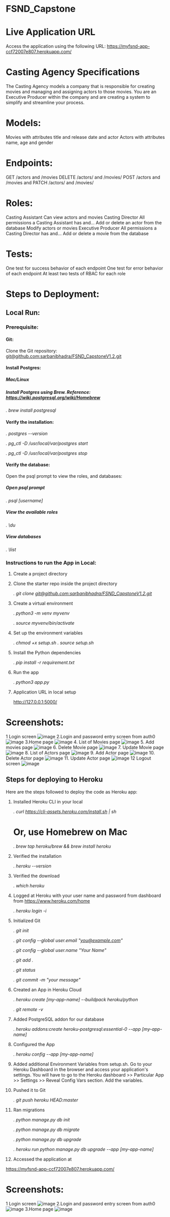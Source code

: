 # FSND_Capstone
# Live Application URL
Access the application using the following URL:
https://myfsnd-app-ccf72007e807.herokuapp.com/
# Casting Agency Specifications
The Casting Agency models a company that is responsible for creating movies and managing and assigning actors to those movies. You are an Executive Producer within the company and are creating a system to simplify and streamline your process.
# Models:
Movies with attributes title and release date and actor
Actors with attributes name, age and gender
# Endpoints:
GET /actors and /movies
DELETE /actors/ and /movies/
POST /actors and /movies and
PATCH /actors/ and /movies/
# Roles:
Casting Assistant
Can view actors and movies
Casting Director
All permissions a Casting Assistant has and…
Add or delete an actor from the database
Modify actors or movies
Executive Producer
All permissions a Casting Director has and…
Add or delete a movie from the database
# Tests:
One test for success behavior of each endpoint
One test for error behavior of each endpoint
At least two tests of RBAC for each role
# Steps to Deployment:
## Local Run:
### Prerequisite:
#### Git: 
Clone the Git repository: [git@github.com:sarbanibhadra/FSND_CapstoneV1.2.git](https://github.com/sarbanibhadra/FSND_CapstoneV1.2.git)
#### Install Postgres:
##### Mac/Linux
##### Install Postgres using Brew. Reference: https://wiki.postgresql.org/wiki/Homebrew 
*.  brew install postgresql*
#### Verify the installation:
*. postgres --version*

*. pg_ctl -D /usr/local/var/postgres start*

*. pg_ctl -D /usr/local/var/postgres stop*

#### Verify the database:
Open the psql prompt to view the roles, and databases:
##### Open psql prompt
*. psql [username]*
##### View the available roles
*. \du*
##### View databases
*. \list*

### Instructions to run the App in Local:
1. Create a project directory
3. Clone the starter repo inside the project directory

   *. git clone  [git@github.com:sarbanibhadra/FSND_CapstoneV1.2.git](https://github.com/sarbanibhadra/FSND_CapstoneV1.2.git)*
   
6. Create a virtual environment
   
   *. python3 -m venv myvenv*

   *. source myvenv/bin/activate*
8. Set up the environment variables
   
   *. chmod +x setup.sh*
   *. source setup.sh*

10. Install the Python dependencies

    *. pip install -r requirement.txt*
   
12. Run the app
    
    *. python3 app.py*

13. Application URL in local setup
    
    http://127.0.0.1:5000/

# Screenshots:
1 Login screen
![image](https://github.com/sarbanibhadra/FSND_Capstone/assets/28161929/88f43bd1-6cd1-4e58-bb3e-557ebd1e58b0)
2.Login and password entry screen from auth0
![image](https://github.com/sarbanibhadra/FSND_Capstone/assets/28161929/0e707744-bb6b-43b2-844e-5b8f460ba3d2)
3.Home page
![image](https://github.com/sarbanibhadra/FSND_Capstone/assets/28161929/eb5e2791-5f8b-401a-b899-d988f31e5a05)
4. List of Movies page
![image](https://github.com/sarbanibhadra/FSND_Capstone/assets/28161929/50a907ad-c5e1-4068-bcdd-bb3f679a0199)
5. Add movies page
![image](https://github.com/sarbanibhadra/FSND_Capstone/assets/28161929/efca7c82-c013-4ee4-a5cf-0f3c68f0ae62)
6. Delete Movie page
![image](https://github.com/sarbanibhadra/FSND_Capstone/assets/28161929/73aa898c-f12c-4591-8dcf-e42897bd42b3)
7. Update Movie page
![image](https://github.com/sarbanibhadra/FSND_Capstone/assets/28161929/8706e3df-afc8-47c8-9d6d-6ca53fd4f1f1)
8. List of Actors page
![image](https://github.com/sarbanibhadra/FSND_Capstone/assets/28161929/222a967a-2b51-4786-86af-21196570d54f)
9. Add Actor page
![image](https://github.com/sarbanibhadra/FSND_Capstone/assets/28161929/73cb9416-1c2c-4276-bdf6-4be618b930ac)
10. Delete Actor page
![image](https://github.com/sarbanibhadra/FSND_Capstone/assets/28161929/a16aeb1e-8cc1-47dd-86af-d12817d57a9b)
11. Update Actor page
![image](https://github.com/sarbanibhadra/FSND_Capstone/assets/28161929/49b21c24-d853-4ef2-93a8-6e9ac4eede3a)
12 Logout screen
![image](https://github.com/sarbanibhadra/FSND_Capstone/assets/28161929/0cb49f6a-d3b9-4deb-81ec-ac36b9d074b0)

## Steps for deploying to Heroku
Here are the steps followed to deploy the code as Heroku app:
 1. Installed Heroku CLI in your local
    
    *. curl https://cli-assets.heroku.com/install.sh | sh*

    # Or, use Homebrew on Mac
    
    *. brew tap heroku/brew && brew install heroku*
    
 2. Verified the installation
     
    *. heroku --version*
 3. Verified the download
     
    *. which heroku*
 4. Logged at Heroku with your user name and password from dashboard from https://www.heroku.com/home

    *. heroku login -i*
 5. Initialized Git

     *. git init*
     
     *. git config --global user.email "you@example.com"*

     *. git config --global user.name "Your Name"*

     *. git add .*

     *. git status*

     *. git commit -m "your message"*
 7.  Created an App in Heroku Cloud

     *. heroku create [my-app-name] --buildpack heroku/python*

     *. git remote -v*
 8.  Added PostgreSQL addon for our database

      *. heroku addons:create heroku-postgresql:essential-0 --app [my-app-name]*
 9.  Configured the App

      *. heroku config --app [my-app-name]*
 10. Added additional Environment Variables from setup.sh. Go to your Heroku Dashboard in the browser and access your application's settings. You will have to go to the Heroku dashboard >> Particular App >> Settings >> Reveal Config Vars section. Add the variables.

 11. Pushed it to Git

      *. git push heroku HEAD:master*
 12. Ran migrations

     *. python manage.py db init*

     *. python manage.py db migrate*

     *. python manage.py db upgrade*

     *. heroku run python manage.py db upgrade --app [my-app-name]*
 13. Accessed the application at

  https://myfsnd-app-ccf72007e807.herokuapp.com/

  # Screenshots:
  1 Login screen
  ![image](https://github.com/sarbanibhadra/FSND_CapstoneV1.2/assets/28161929/0e2476f6-ae53-4b8b-a6bf-c8576a4d3288)
  2.Login and password entry screen from auth0
  ![image](https://github.com/sarbanibhadra/FSND_CapstoneV1.2/assets/28161929/6abdd828-9543-4d31-be35-9683cba2ed04)
  3.Home page
  ![image](https://github.com/sarbanibhadra/FSND_CapstoneV1.2/assets/28161929/dddc9ccf-b7b5-4c0f-b7b0-4384e32c4236)



     


